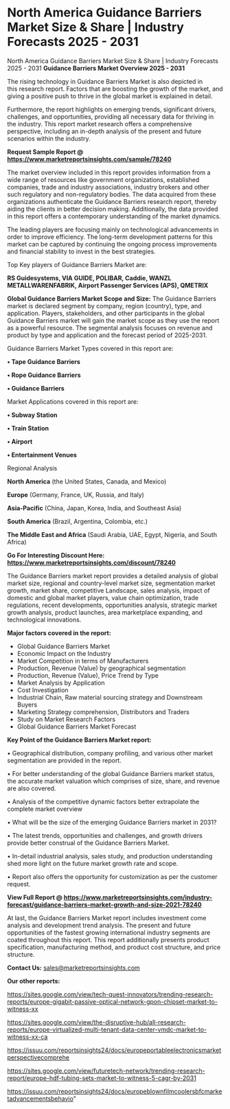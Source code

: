 # North America Guidance Barriers Market Size & Share | Industry Forecasts 2025 - 2031
North America Guidance Barriers Market Size & Share | Industry Forecasts 2025 - 2031
<Strong> Guidance Barriers Market Overview 2025 - 2031</strong>

The rising technology in Guidance Barriers Market is also depicted in this research report. Factors that are boosting the growth of the market, and giving a positive push to thrive in the global market is explained in detail.

Furthermore, the report highlights on emerging trends, significant drivers, challenges, and opportunities, providing all necessary data for thriving in the industry. This report market research offers a comprehensive perspective, including an in-depth analysis of the present and future scenarios within the industry.

<strong>Request Sample Report @ <a href=https://www.marketreportsinsights.com/sample/78240>https://www.marketreportsinsights.com/sample/78240</a></strong>

The market overview included in this report provides information from a wide range of resources like government organizations, established companies, trade and industry associations, industry brokers and other such regulatory and non-regulatory bodies. The data acquired from these organizations authenticate the Guidance Barriers research report, thereby aiding the clients in better decision making. Additionally, the data provided in this report offers a contemporary understanding of the market dynamics.

The leading players are focusing mainly on technological advancements in order to improve efficiency. The long-term development patterns for this market can be captured by continuing the ongoing process improvements and financial stability to invest in the best strategies.

Top Key players of Guidance Barriers Market are:

<strong>RS Guidesystems, VIA GUIDE, POLIBAR, Caddie, WANZL METALLWARENFABRIK, Airport Passenger Services (APS), QMETRIX</strong>

<strong><b>Global Guidance Barriers Market Scope and Size:</b></strong>
The Guidance Barriers market is declared segment by company, region (country), type, and application. Players, stakeholders, and other participants in the global Guidance Barriers market will gain the market scope as they use the report as a powerful resource. The segmental analysis focuses on revenue and product by type and application and the forecast period of 2025-2031.

Guidance Barriers Market Types covered in this report are:

<strong>• Tape Guidance Barriers

• Rope Guidance Barriers

• Guidance Barriers</strong>

Market Applications covered in this report are:

<strong>• Subway Station

• Train Station

• Airport

• Entertainment Venues</strong> 

Regional Analysis

<strong>North America</strong> (the United States, Canada, and Mexico)

<strong>Europe</strong> (Germany, France, UK, Russia, and Italy)

<strong>Asia-Pacific</strong> (China, Japan, Korea, India, and Southeast Asia)

<strong>South America</strong> (Brazil, Argentina, Colombia, etc.)

<strong>The Middle East and Africa</strong> (Saudi Arabia, UAE, Egypt, Nigeria, and South Africa)

<strong>Go For Interesting Discount Here: <a href=https://www.marketreportsinsights.com/discount/78240>https://www.marketreportsinsights.com/discount/78240</a></strong>

The Guidance Barriers market report provides a detailed analysis of global market size, regional and country-level market size, segmentation market growth, market share, competitive Landscape, sales analysis, impact of domestic and global market players, value chain optimization, trade regulations, recent developments, opportunities analysis, strategic market growth analysis, product launches, area marketplace expanding, and technological innovations.

<strong><b>Major factors covered in the report:</b></strong>
<ul>
  <li>Global Guidance Barriers Market </li>
  <li>Economic Impact on the Industry</li>
  <li>Market Competition in terms of Manufacturers</li>
  <li>Production, Revenue (Value) by geographical segmentation</li>
  <li>Production, Revenue (Value), Price Trend by Type</li>
  <li>Market Analysis by Application</li>
  <li>Cost Investigation</li>
  <li>Industrial Chain, Raw material sourcing strategy and Downstream Buyers</li>
  <li>Marketing Strategy comprehension, Distributors and Traders</li>
  <li>Study on Market Research Factors</li>
  <li>Global Guidance Barriers Market Forecast</li>
</ul>

<strong><b>Key Point of the Guidance Barriers Market report:</b></strong>

• Geographical distribution, company profiling, and various other market segmentation are provided in the report.

• For better understanding of the global Guidance Barriers market status, the accurate market valuation which comprises of size, share, and revenue are also covered.

• Analysis of the competitive dynamic factors better extrapolate the complete market overview

• What will be the size of the emerging Guidance Barriers market in 2031?

• The latest trends, opportunities and challenges, and growth drivers provide better construal of the Guidance Barriers Market.

• In-detail industrial analysis, sales study, and production understanding shed more light on the future market growth rate and scope.

• Report also offers the opportunity for customization as per the customer request.

<strong><b>View Full Report @ <a href=https://www.marketreportsinsights.com/industry-forecast/guidance-barriers-market-growth-and-size-2021-78240>https://www.marketreportsinsights.com/industry-forecast/guidance-barriers-market-growth-and-size-2021-78240</a></b></strong>


At last, the Guidance Barriers Market report includes investment come analysis and development trend analysis. The present and future opportunities of the fastest growing international industry segments are coated throughout this report. This report additionally presents product specification, manufacturing method, and product cost structure, and price structure.

<strong>Contact Us:</strong>
sales@marketreportsinsights.com

<strong>Our other reports:</strong>

<a href=https://sites.google.com/view/tech-quest-innovators/trending-research-reports/europe-gigabit-passive-optical-network-gpon-chipset-market-to-witness-xx>https://sites.google.com/view/tech-quest-innovators/trending-research-reports/europe-gigabit-passive-optical-network-gpon-chipset-market-to-witness-xx</a>

<a href=https://sites.google.com/view/the-disruptive-hub/all-research-reports/europe-virtualized-multi-tenant-data-center-vmdc-market-to-witness-xx-ca>https://sites.google.com/view/the-disruptive-hub/all-research-reports/europe-virtualized-multi-tenant-data-center-vmdc-market-to-witness-xx-ca</a>

<a href=https://issuu.com/reportsinsights24/docs/europeportableelectronicsmarketperspectivecomprehe>https://issuu.com/reportsinsights24/docs/europeportableelectronicsmarketperspectivecomprehe</a>

<a href=https://sites.google.com/view/futuretech-network/trending-research-report/europe-hdf-tubing-sets-market-to-witness-5-cagr-by-2031>https://sites.google.com/view/futuretech-network/trending-research-report/europe-hdf-tubing-sets-market-to-witness-5-cagr-by-2031</a>

<a href=https://issuu.com/reportsinsights24/docs/europeblownfilmcoolersbfcmarketadvancementsbehavio>https://issuu.com/reportsinsights24/docs/europeblownfilmcoolersbfcmarketadvancementsbehavio</a>"
